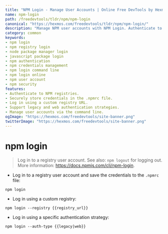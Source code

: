 ```yaml
---
title: "NPM Login - Manage User Accounts | Online Free DevTools by Hexmos"
name: npm-login
path: /freedevtools/tldr/npm/npm-login
canonical: "https://hexmos.com/freedevtools/tldr/npm/npm-login/"
description: "Manage NPM user accounts with NPM Login. Authenticate to registries and securely store credentials. Free online tool, no registration required."
category: common
keywords:
- npm login
- npm registry login
- node package manager login
- javascript package login
- npm authentication
- npm credentials management
- npm login command line
- npm login online
- npm user account
- npm security
features:
- Authenticate to NPM registries.
- Securely store credentials in the .npmrc file.
- Log in using a custom registry URL.
- Support legacy and web authentication strategies.
- Manage user accounts via the command line.
ogImage: "https://hexmos.com/freedevtools/site-banner.png"
twitterImage: "https://hexmos.com/freedevtools/site-banner.png"
---
```


# npm login

> Log in to a registry user account.
> See also: `npm logout` for logging out.
> More information: <https://docs.npmjs.com/cli/npm-login>.

- Log in to a registry user account and save the credentials to the `.npmrc` file:

`npm login`

- Log in using a custom registry:

`npm login --registry {{registry_url}}`

- Log in using a specific authentication strategy:

`npm login --auth-type {{legacy|web}}`
